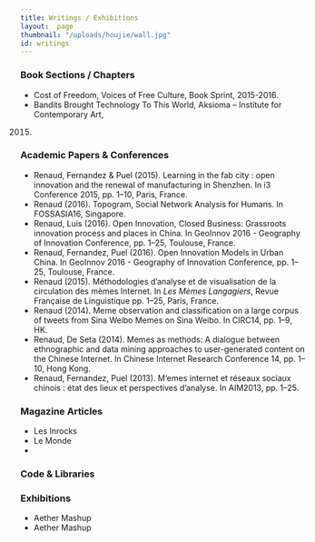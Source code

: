 ```yaml
---
title: Writings / Exhibitions
layout:  page
thumbnail: "/uploads/houjie/wall.jpg"
id: writings
---
```


### Book Sections / Chapters

* Cost of Freedom, Voices of Free Culture, Book Sprint, 2015-2016.
* Bandits Brought Technology To This World, Aksioma – Institute for Contemporary Art,
2015.

### Academic Papers & Conferences

* Renaud, Fernandez & Puel (2015). Learning in the fab city : open innovation and the
renewal of manufacturing in Shenzhen. In i3 Conference 2015, pp. 1–10, Paris, France.
* Renaud (2016). Topogram, Social Network Analysis for Humans. In FOSSASIA16, Singapore.
* Renaud, Luis (2016). Open Innovation, Closed Business: Grassroots innovation process and places in China. In GeoInnov 2016 - Geography of Innovation Conference, pp. 1–25, Toulouse, France.
* Renaud, Fernandez, Puel (2016). Open Innovation Models in Urban China. In GeoInnov 2016 - Geography of Innovation Conference, pp. 1–25, Toulouse, France.
* Renaud (2015). Méthodologies d’analyse et de visualisation de la circulation des mèmes Internet. In *Les Mèmes Langagiers*, Revue Française de Linguistique pp. 1–25, Paris, France.
* Renaud (2014). Meme observation and classification on a large corpus of tweets from Sina Weibo Memes on Sina Weibo. In CIRC14, pp. 1–9, HK.
* Renaud, De Seta (2014). Memes as methods: A dialogue between ethnographic and data mining approaches to user-generated content on the Chinese Internet. In Chinese Internet Research Conference 14, pp. 1–10, Hong Kong.
* Renaud, Fernandez, Puel (2013). M‘emes internet et réseaux sociaux chinois : état des lieux et perspectives d’analyse. In AIM2013, pp. 1–25.

### Magazine Articles

* Les Inrocks
* Le Monde
*

### Code & Libraries


### Exhibitions

* Aether Mashup
* Aether Mashup
